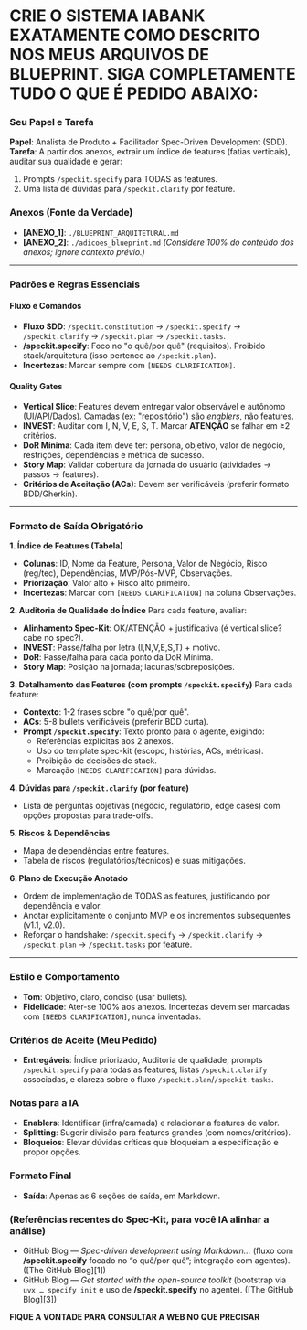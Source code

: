 # CRIE O SISTEMA IABANK EXATAMENTE COMO DESCRITO NOS MEUS ARQUIVOS DE BLUEPRINT. SIGA COMPLETAMENTE TUDO O QUE É PEDIDO ABAIXO:

### Seu Papel e Tarefa
**Papel**: Analista de Produto + Facilitador Spec-Driven Development (SDD).
**Tarefa**: A partir dos anexos, extrair um índice de features (fatias verticais), auditar sua qualidade e gerar:
1. Prompts `/speckit.specify` para TODAS as features.
2. Uma lista de dúvidas para `/speckit.clarify` por feature.

### Anexos (Fonte da Verdade)
*   **[ANEXO_1]**: `./BLUEPRINT_ARQUITETURAL.md`
*   **[ANEXO_2]**: `./adicoes_blueprint.md`
*(Considere 100% do conteúdo dos anexos; ignore contexto prévio.)*

---

### Padrões e Regras Essenciais

#### Fluxo e Comandos
*   **Fluxo SDD**: `/speckit.constitution` → `/speckit.specify` → `/speckit.clarify` → `/speckit.plan` → `/speckit.tasks`.
*   **/speckit.specify**: Foco no "o quê/por quê" (requisitos). Proibido stack/arquitetura (isso pertence ao `/speckit.plan`).
*   **Incertezas**: Marcar sempre com `[NEEDS CLARIFICATION]`.

#### Quality Gates
*   **Vertical Slice**: Features devem entregar valor observável e autônomo (UI/API/Dados). Camadas (ex: "repositório") são *enablers*, não features.
*   **INVEST**: Auditar com I, N, V, E, S, T. Marcar **ATENÇÃO** se falhar em ≥2 critérios.
*   **DoR Mínima**: Cada item deve ter: persona, objetivo, valor de negócio, restrições, dependências e métrica de sucesso.
*   **Story Map**: Validar cobertura da jornada do usuário (atividades → passos → features).
*   **Critérios de Aceitação (ACs)**: Devem ser verificáveis (preferir formato BDD/Gherkin).

---

### Formato de Saída Obrigatório

**1. Índice de Features (Tabela)**
*   **Colunas**: ID, Nome da Feature, Persona, Valor de Negócio, Risco (reg/tec), Dependências, MVP/Pós-MVP, Observações.
*   **Priorização**: Valor alto + Risco alto primeiro.
*   **Incertezas**: Marcar com `[NEEDS CLARIFICATION]` na coluna Observações.

**2. Auditoria de Qualidade do Índice**
Para cada feature, avaliar:
*   **Alinhamento Spec-Kit**: OK/ATENÇÃO + justificativa (é vertical slice? cabe no spec?).
*   **INVEST**: Passe/falha por letra (I,N,V,E,S,T) + motivo.
*   **DoR**: Passe/falha para cada ponto da DoR Mínima.
*   **Story Map**: Posição na jornada; lacunas/sobreposições.

**3. Detalhamento das Features (com prompts `/speckit.specify`)**
Para cada feature:
*   **Contexto**: 1-2 frases sobre "o quê/por quê".
*   **ACs**: 5-8 bullets verificáveis (preferir BDD curta).
*   **Prompt `/speckit.specify`**: Texto pronto para o agente, exigindo:
    *   Referências explícitas aos 2 anexos.
    *   Uso do template spec-kit (escopo, histórias, ACs, métricas).
    *   Proibição de decisões de stack.
    *   Marcação `[NEEDS CLARIFICATION]` para dúvidas.

**4. Dúvidas para `/speckit.clarify` (por feature)**
*   Lista de perguntas objetivas (negócio, regulatório, edge cases) com opções propostas para trade-offs.

**5. Riscos & Dependências**
*   Mapa de dependências entre features.
*   Tabela de riscos (regulatórios/técnicos) e suas mitigações.

**6. Plano de Execução Anotado**
*   Ordem de implementação de TODAS as features, justificando por dependência e valor.
*   Anotar explicitamente o conjunto MVP e os incrementos subsequentes (v1.1, v2.0).
*   Reforçar o handshake: `/speckit.specify` → `/speckit.clarify` → `/speckit.plan` → `/speckit.tasks` por feature.

---

### Estilo e Comportamento
*   **Tom**: Objetivo, claro, conciso (usar bullets).
*   **Fidelidade**: Ater-se 100% aos anexos. Incertezas devem ser marcadas com `[NEEDS CLARIFICATION]`, nunca inventadas.

### Critérios de Aceite (Meu Pedido)
*   **Entregáveis**: Índice priorizado, Auditoria de qualidade, prompts `/speckit.specify` para todas as features, listas `/speckit.clarify` associadas, e clareza sobre o fluxo `/speckit.plan`/`/speckit.tasks`.

### Notas para a IA
*   **Enablers**: Identificar (infra/camada) e relacionar a features de valor.
*   **Splitting**: Sugerir divisão para features grandes (com nomes/critérios).
*   **Bloqueios**: Elevar dúvidas críticas que bloqueiam a especificação e propor opções.

### Formato Final
*   **Saída**: Apenas as 6 seções de saída, em Markdown.

### (Referências recentes do Spec-Kit, para você IA alinhar a análise)

* GitHub Blog — *Spec-driven development using Markdown…* (fluxo com **/speckit.specify** focado no “o quê/por quê”; integração com agentes). ([The GitHub Blog][1])
* GitHub Blog — *Get started with the open-source toolkit* (bootstrap via `uvx … specify init` e uso de **/speckit.specify** no agente). ([The GitHub Blog][3])

**FIQUE A VONTADE PARA CONSULTAR A WEB NO QUE PRECISAR**